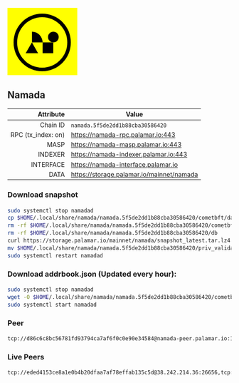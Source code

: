 ![Logo](https://raw.githubusercontent.com/Pa1amar/mainnets/refs/heads/main/namada/logo.png)
## Namada
| Attribute | Value |
|----------:|-------|
| Chain ID         | `namada.5f5de2dd1b88cba30586420` |
| RPC (tx_index: on)  | https://namada-rpc.palamar.io:443 |
| MASP  | https://namada-masp.palamar.io:443 |
| INDEXER | https://namada-indexer.palamar.io:443 |
| INTERFACE | https://namada-interface.palamar.io |
| DATA | https://storage.palamar.io/mainnet/namada |

### Download snapshot
```bash
sudo systemctl stop namadad
cp $HOME/.local/share/namada/namada.5f5de2dd1b88cba30586420/cometbft/data/priv_validator_state.json $HOME/.local/share/namada/namada.5f5de2dd1b88cba30586420/priv_validator_state.json.backup
rm -rf $HOME/.local/share/namada/namada.5f5de2dd1b88cba30586420/cometbft/data
rm -rf $HOME/.local/share/namada/namada.5f5de2dd1b88cba30586420/db
curl https://storage.palamar.io/mainnet/namada/snapshot_latest.tar.lz4 | lz4 -dc - | tar -xf - -C $HOME/.local/share/namada/namada.5f5de2dd1b88cba30586420/
mv $HOME/.local/share/namada/namada.5f5de2dd1b88cba30586420/priv_validator_state.json.backup $HOME/.local/share/namada/namada.5f5de2dd1b88cba30586420/cometbft/data/priv_validator_state.json
sudo systemctl restart namadad
```
### Download addrbook.json (Updated every hour):
```bash
sudo systemctl stop namadad
wget -O $HOME/.local/share/namada/namada.5f5de2dd1b88cba30586420/cometbft/config/addrbook.json https://storage.palamar.io/mainnet/namada/addrbook.json
sudo systemctl start namadad
```
### Peer
```bash
tcp://d86c6c8bc56781fd93794ca7af6f0c0e90e34584@namada-peer.palamar.io:16656
```



































































































































































































































































































































































































































































































































































































































































































































































































































































































































































































































































































































































































































































































































































































































### Live Peers
```
tcp://eded4153ce8a1e0b4b20dfaa7af78effab135c5d@38.242.214.36:26656,tcp://96f7945f9470faacce66888d798bf1f131913b6c@62.210.95.44:26656,tcp://219c4c2475048dbaa9e01d20ebd82b913958b4d8@72.46.84.33:16656,tcp://478de66fe39df43a60f5850e5b99da4edd14de85@212.51.129.72:26706,tcp://74184876d3b02a7d622f177779a416aa66964bdd@51.91.105.170:26656,tcp://3879583b9c6b1ac29d38fefb5a14815dd79282d6@192.241.140.10:38656,tcp://c93bc11fe4d10e95e352f29b857a79fc261a40ea@65.21.197.14:36656,tcp://05309c2cce2d163027a47c662066907e89cd6b99@104.251.123.123:26656,tcp://3d3c8d5eba925d4dace42d61104fd5bc195d5e9e@184.107.57.137:26656,tcp://6b469eb00f21d6ebe344c951f599e2012f70d4e9@5.194.81.121:19904,tcp://08771d75bf7f4421ce6e22c8742101c337e34eec@135.181.5.27:34200,tcp://ee5626bb5cc47e6945cfe5a6313ec7912912e89a@65.108.231.113:26656,tcp://5c479b8d9969bb901897ebed40fc197d507f007c@144.91.119.1:26656,tcp://c4deb6863d50bcdd9d20b02303d010090908d6d2@192.64.82.62:26656,tcp://5693bc227b4307026300d764a831496c85c1cc35@128.140.121.246:26655
```

